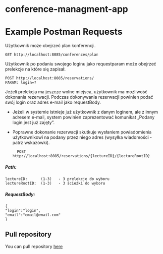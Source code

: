 # conference-managment-app

# Example Postman Requests
Użytkownik może obejrzeć plan konferencji. 

    GET http://localhost:8085/conferences/plan
    
Użytkownik po podaniu swojego loginu jako requestparam może obejrzeć prelekcje na które się zapisał. 

    POST http://localhost:8085/reservations/
    PARAM: login=?
   
    
Jeżeli prelekcja ma jeszcze wolne miejsca, użytkownik ma możliwość dokonania rezerwacji. Podczas dokonywania rezerwacji powinien podać swój login oraz adres e-mail jako requestBody.
+ Jeżeli w systemie istnieje już użytkownik z danym loginem, ale z innym adresem e-mail, system powinien zaprezentować komunikat „Podany login jest już zajęty”.
+ Poprawne dokonanie rezerwacji skutkuje wysłaniem powiadomienia użytkownikowi na podany przez niego adres (wysyłka wiadomości - patrz wskazówki).  
    
        POST http://localhost:8085/reservations/{lectureID}/{lectureRootID}
    

##### Path:
    lectureID:      (1-3)   - 3 prelekcje do wyboru
    lectureRootID:  (1-3)   - 3 ścieżki do wyboru
    
##### RequestBody:
    {
    "login":"login",
    "email":"email@email.com"
    }

## Pull repository
You can pull repository [here](https://github.com/LukaszDziewicki/conference-managment-app/archive/refs/heads/main.zip)

